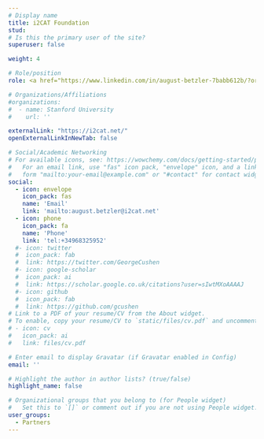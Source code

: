 ```yaml
---
# Display name
title: i2CAT Foundation
stud:
# Is this the primary user of the site?
superuser: false

weight: 4

# Role/position
role: <a href="https://www.linkedin.com/in/august-betzler-7babb612b/?originalSubdomain=es">August Betzler</a> <br> Subproyect - On-Demand Provisioning of Network and Computing Resources from the Cloud to the Edge - Adapting 5G and beyond into the CCAM and C-ITS sector(ONOFRE-3-I2Cat). Ref. PID2020-112675RB-C43

# Organizations/Affiliations
#organizations:
#  - name: Stanford University
#    url: ''

externalLink: "https://i2cat.net/"
openExternalLinkInNewTab: false

# Social/Academic Networking
# For available icons, see: https://wowchemy.com/docs/getting-started/page-builder/#icons
#   For an email link, use "fas" icon pack, "envelope" icon, and a link in the
#   form "mailto:your-email@example.com" or "#contact" for contact widget.
social:
  - icon: envelope
    icon_pack: fas
    name: 'Email'
    link: 'mailto:august.betzler@i2cat.net'
  - icon: phone
    icon_pack: fa
    name: 'Phone'
    link: 'tel:+34968325952'
  #- icon: twitter
  #  icon_pack: fab
  #  link: https://twitter.com/GeorgeCushen
  #- icon: google-scholar
  #  icon_pack: ai
  #  link: https://scholar.google.co.uk/citations?user=sIwtMXoAAAAJ
  #- icon: github
  #  icon_pack: fab
  #  link: https://github.com/gcushen
# Link to a PDF of your resume/CV from the About widget.
# To enable, copy your resume/CV to `static/files/cv.pdf` and uncomment the lines below.
# - icon: cv
#   icon_pack: ai
#   link: files/cv.pdf

# Enter email to display Gravatar (if Gravatar enabled in Config)
email: ''

# Highlight the author in author lists? (true/false)
highlight_name: false

# Organizational groups that you belong to (for People widget)
#   Set this to `[]` or comment out if you are not using People widget.
user_groups:
  - Partners
---
```


